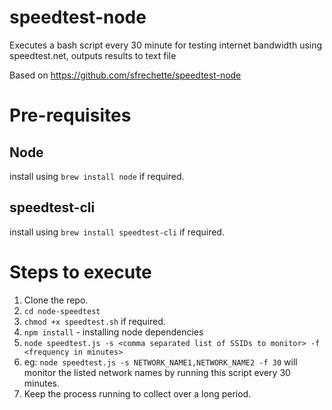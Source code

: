 # speedtest-node
Executes a bash script every 30 minute for testing internet bandwidth using speedtest.net, outputs results to text file

Based on https://github.com/sfrechette/speedtest-node

# Pre-requisites
## Node
install using `brew install node` if required.
## speedtest-cli
install using `brew install speedtest-cli` if required.

# Steps to execute
1. Clone the repo.
2. `cd node-speedtest`
3. `chmod +x speedtest.sh` if required.
4. `npm install` - installing node dependencies
5. `node speedtest.js -s <comma separated list of SSIDs to monitor> -f <frequency in minutes>`
6. eg: `node speedtest.js -s NETWORK_NAME1,NETWORK_NAME2 -f 30` will monitor the listed network names by running this script every 30 minutes.
7. Keep the process running to collect over a long period.
